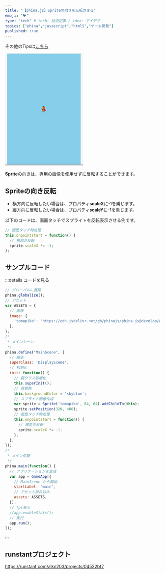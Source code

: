 ```yaml
---
title: "【phina.js】Spriteの向きを反転させる"
emoji: "🐦"
type: "tech" # tech: 技術記事 / idea: アイデア
topics: ["phina","javascript","html5","ゲーム開発"]
published: true
---
```


その他のTipsは[こちら](https://zenn.dev/alkn203/articles/phina-tips-rewrite)

![reverse-sprite](/images/reverse-sprite.gif)

**Sprite**の向きは、専用の画像を使用せずに反転することができます。

## Spriteの向き反転
* 横方向に反転したい場合は、プロパティ**scaleX**に-1を乗じます。
* 縦方向に反転したい場合は、プロパティ**scaleY**に-1を乗じます。

以下のコードは、画面タッチでスプライトを反転表示させる例です。

```js
// 画面タッチ時処理
this.onpointstart = function() {
  // 横向き反転
  sprite.scaleX *= -1;
};
```

## サンプルコード
:::details コードを見る
```js
// グローバルに展開
phina.globalize();
// アセット
var ASSETS = {
  // 画像
  image: {
    'tomapiko': 'https://cdn.jsdelivr.net/gh/phinajs/phina.js@develop/assets/images/tomapiko.png',
  },
};
/*
 * メインシーン
 */
phina.define("MainScene", {
  // 継承
  superClass: 'DisplayScene',
  // 初期化
  init: function() {
    // 親クラス初期化
    this.superInit();
    // 背景色
    this.backgroundColor = 'skyblue';
    // スプライト画像作成
    var sprite = Sprite('tomapiko', 64, 64).addChildTo(this);
    sprite.setPosition(320, 480);
    // 画面タッチ時処理
    this.onpointstart = function() {
      // 横向き反転
      sprite.scaleX *= -1;
    };
  },
});
/*
 * メイン処理
 */
phina.main(function() {
  // アプリケーションを生成
  var app = GameApp({
    // MainScene から開始
    startLabel: 'main',
    // アセット読み込み
    assets: ASSETS,
  });
  // fps表示
  //app.enableStats();
  // 実行
  app.run();
});
```
:::

## runstantプロジェクト
https://runstant.com/alkn203/projects/04522bf7